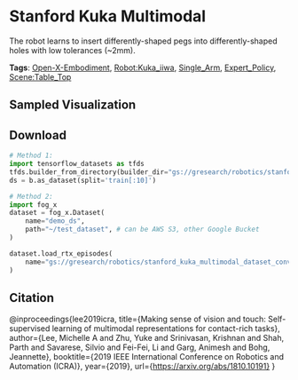 # Stanford Kuka Multimodal

The robot learns to insert differently-shaped pegs into differently-shaped holes with low tolerances (~2mm).

**Tags**: [Open-X-Embodiment](./pages/tags/Open-X-Embodiment.md), [Robot:Kuka_iiwa](./pages/tags/Robot:Kuka_iiwa.md), [Single_Arm](./pages/tags/Single_Arm.md), [Expert_Policy](./pages/tags/Expert_Policy.md), [Scene:Table_Top](./pages/tags/Scene:Table_Top.md)

## Sampled Visualization



## Download


```python
# Method 1: 
import tensorflow_datasets as tfds
tfds.builder_from_directory(builder_dir="gs://gresearch/robotics/stanford_kuka_multimodal_dataset_converted_externally_to_rlds/0.1.0")
ds = b.as_dataset(split='train[:10]')

# Method 2:
import fog_x
dataset = fog_x.Dataset(
    name="demo_ds",
    path="~/test_dataset", # can be AWS S3, other Google Bucket
)  

dataset.load_rtx_episodes(
    name="gs://gresearch/robotics/stanford_kuka_multimodal_dataset_converted_externally_to_rlds/0.1.0",
)
```


## Citation

@inproceedings{lee2019icra,
  title={Making sense of vision and touch: Self-supervised learning of multimodal representations for contact-rich tasks},
  author={Lee, Michelle A and Zhu, Yuke and Srinivasan, Krishnan and Shah, Parth and Savarese, Silvio and Fei-Fei, Li and  Garg, Animesh and Bohg, Jeannette},
  booktitle={2019 IEEE International Conference on Robotics and Automation (ICRA)},
  year={2019},
  url={https://arxiv.org/abs/1810.10191}
}